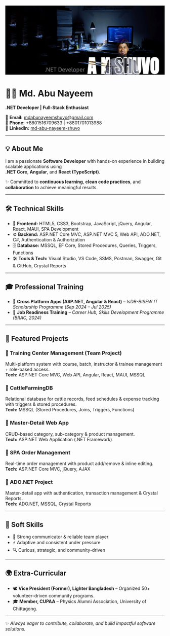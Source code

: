 ![Cover Image](https://github.com/A-N-Shuvo/Portfolio/blob/main/DotNetShuvo.jpg?raw=true)

# 👨‍💻 Md. Abu Nayeem  
**.NET Developer | Full-Stack Enthusiast**  

📧 **Email:** mdabunayeemshuvo@gmail.com  
📱 **Phone:** +8801516709633 | +8801701013988  
🔗 **LinkedIn:** [md-abu-nayeem-shuvo](https://www.linkedin.com/in/md-abu-nayeem-shuvo)  

---

## 💡 About Me  
I am a passionate **Software Developer** with hands-on experience in building scalable applications using  
**.NET Core**, **Angular**, and **React (TypeScript)**.  

✨ Committed to **continuous learning**, **clean code practices**, and **collaboration** to achieve meaningful results.  

---

## 🛠️ Technical Skills  

- 🎨 **Frontend:** HTML5, CSS3, Bootstrap, JavaScript, jQuery, Angular, React, MAUI, SPA Development  
- ⚙️ **Backend:** ASP.NET Core MVC, ASP.NET MVC 5, Web API, ADO.NET, C#, Authentication & Authorization  
- 🗄️ **Database:** MSSQL, EF Core, Stored Procedures, Queries, Triggers, Functions  
- 🛠️ **Tools & Tech:** Visual Studio, VS Code, SSMS, Postman, Swagger, Git & GitHub, Crystal Reports  

---

## 🎓 Professional Training  

- 📘 **Cross Platform Apps (ASP.NET, Angular & React)** – *IsDB-BISEW IT Scholarship Programme (Sep 2024 – Jul 2025)*  
- 🎯 **Job Readiness Training** – *Career Hub, Skills Development Programme (BRAC, 2024)*  

---

## 📂 Featured Projects  

### 🔹 Training Center Management (Team Project)  
Multi-platform system with course, batch, instructor & trainee management + role-based access.  
**Tech:** ASP.NET Core MVC, Web API, Angular, React, MAUI, MSSQL  

### 🔹 CattleFarmingDB  
Relational database for cattle records, feed schedules & expense tracking with triggers & stored procedures.  
**Tech:** MSSQL (Stored Procedures, Joins, Triggers, Functions)  

### 🔹 Master-Detail Web App  
CRUD-based category, sub-category & product management.  
**Tech:** ASP.NET Web Application (.NET Framework)  

### 🔹 SPA Order Management  
Real-time order management with product add/remove & inline editing.  
**Tech:** ASP.NET Core MVC, jQuery, AJAX  

### 🔹 ADO.NET Project  
Master-detail app with authentication, transaction management & Crystal Reports.  
**Tech:** ADO.NET, MSSQL, Crystal Reports  

---

## 🤝 Soft Skills  

- 💬 Strong communicator & reliable team player  
- ⚡ Adaptive and consistent under pressure  
- 🔍 Curious, strategic, and community-driven  

---

## 🌍 Extra-Curricular  

- 🕊️ **Vice President (Former), Lighter Bangladesh** – Organized 50+ volunteer-driven community programs.  
- 🎓 **Member, CUPAA** – Physics Alumni Association, University of Chittagong.  

---

✨ *Always eager to contribute, collaborate, and build impactful software solutions.*  
